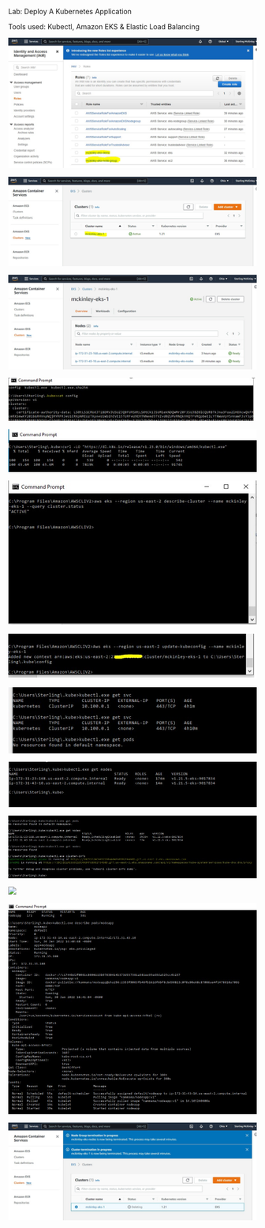 Lab: Deploy A Kubernetes Application

Tools used: Kubectl, Amazon EKS & Elastic Load Balancing

![](images/Deploy%20a%20Kuberbetes%20application/1_Roles.jpg)


![](images/Deploy%20a%20Kuberbetes%20application/2_EKS_Clusters.jpg)


![](images/Deploy%20a%20Kuberbetes%20application/3_Nodes_Group.jpg)


![](images/Deploy%20a%20Kuberbetes%20application/4_KubeConfig.jpg)


![](images/Deploy%20a%20Kuberbetes%20application/5_Kubectl1.jpg)


![](images/Deploy%20a%20Kuberbetes%20application/6_AWS_CLI.jpg)


![](images/Deploy%20a%20Kuberbetes%20application/7_AWS_CLI2.jpg)


![](images/Deploy%20a%20Kuberbetes%20application/8_Kubectl2.jpg)


![](images/Deploy%20a%20Kuberbetes%20application/9_Kubectl3.jpg)


![](images/Deploy%20a%20Kuberbetes%20application/10_Kubectl4.jpg)


![](images/Deploy%20a%20Kuberbetes%20application/11_K8_image_deployment.jpg)


![](images/Deploy%20a%20Kuberbetes%20application/12_App_Pod_details.jpg)


![](images/Deploy%20a%20Kuberbetes%20application/13_EKS_Clusters2.jpg)
